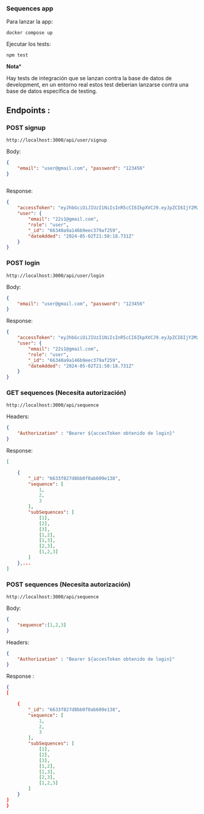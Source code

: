 ### Sequences app

Para lanzar la app:

`docker compose up`

Ejecutar los tests:

`npm test`

**Nota***

Hay tests de integración que se lanzan contra la base de datos de development, en un entorno real estos test deberian lanzarse contra una base de datos específica de testing.

## Endpoints :

### **POST signup**

`http://localhost:3000/api/user/signup`

Body:

```	json
{
    "email": "user@gmail.com", "password": "123456"
}
	
```
Response:
```json
{
    "accessToken": "eyJhbGciOiJIUzI1NiIsInR5cCI6IkpXVCJ9.eyJpZCI6IjY2MzQwYTlhMTQ2YjllZWMzNzlhZjI1OSIsInJvbGUiOiJ1c2VyIiwiaWF0IjoxNzE0Njg2NjE4LCJleHAiOjE3MTQ2ODY5MTh9.EZw726K-KQWgQJv3OtO1quk0aujq8ffoDkBlV-Fa3x8",
    "user": {
        "email": "22s1@gmail.com",
        "role": "user",
        "_id": "66340a9a146b9eec379af259",
        "dateAdded": "2024-05-02T21:50:18.731Z"
    }
}
```

### **POST login**

`http://localhost:3000/api/user/login`

Body:

```json
{
    "email": "user@gmail.com", "password": "123456"
}
```
Response:
```json
{
    "accessToken": "eyJhbGciOiJIUzI1NiIsInR5cCI6IkpXVCJ9.eyJpZCI6IjY2MzQwYTlhMTQ2YjllZWMzNzlhZjI1OSIsInJvbGUiOiJ1c2VyIiwiaWF0IjoxNzE0Njg2NjE4LCJleHAiOjE3MTQ2ODY5MTh9.EZw726K-KQWgQJv3OtO1quk0aujq8ffoDkBlV-Fa3x8",
    "user": {
        "email": "22s1@gmail.com",
        "role": "user",
        "_id": "66340a9a146b9eec379af259",
        "dateAdded": "2024-05-02T21:50:18.731Z"
    }
}
```

### **GET sequences** (Necesita autorización)

`http://localhost:3000/api/sequence`

Headers: 

```json
{ 
	"Authorization" : "Bearer ${accesToken obtenido de login}" 
}
```
Response:
```json
[

    {
        "_id": "6633f827d8bb0f0ab609e138",
        "sequence": [
            1,
            2,
            3
        ],
        "subSequences": [
            [1],
            [2],
            [3],
            [1,2],
            [1,3],
            [2,3],
            [1,2,3]
        ]
    },...
]
```


### **POST sequences (Necesita autorización)**

`http://localhost:3000/api/sequence`

Body:

```json
{
    "sequence":[1,2,3]
}
```

Headers: 

```json
{
    "Authorization" : "Bearer ${accesToken obtenido de login}" 
}
```

Response :
```json
{
[

    {
        "_id": "6633f827d8bb0f0ab609e138",
        "sequence": [
            1,
            2,
            3
        ],
        "subSequences": [
            [1],
            [2],
            [3],
            [1,2],
            [1,3],
            [2,3],
            [1,2,3]
        ]
    }
]
}
```


